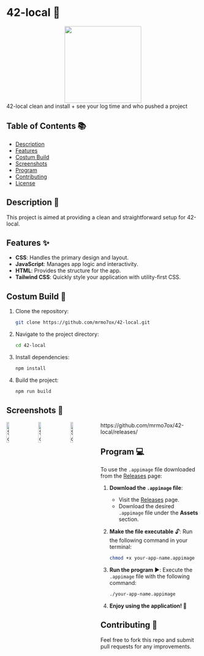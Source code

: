 # 42-local 🚀
<div align="center">
  <img style="text-align: center;" width="200" src="https://mo7ox.com/wp-content/uploads/2025/06/42-local.png">
</div>
42-local clean and install + see your log time and  who pushed a project 

## Table of Contents 📚
- [Description](#description)
- [Features](#features)
- [Costum Build](#costum-build)
- [Screenshots](#screenshots)
- [Program](#program)
- [Contributing](#contributing)
- [License](#license)

## Description 📝
This project is aimed at providing a clean and straightforward setup for 42-local.

## Features ✨
- **CSS**: Handles the primary design and layout.
- **JavaScript**: Manages app logic and interactivity.
- **HTML**: Provides the structure for the app.
- **Tailwind CSS**: Quickly style your application with utility-first CSS.

## Costum Build 🔧
1. Clone the repository:
   ```bash
   git clone https://github.com/mrmo7ox/42-local.git
   ```
2. Navigate to the project directory:
   ```bash
   cd 42-local
   ```
3. Install dependencies:
   ```bash
   npm install
   ```
4. Build the project:
   ```bash
   npm run build
   ```

## Screenshots 📸
<div style="display: flex; justify-content: center;">
   <div style="display: grid; grid-template-columns: repeat(3, 1fr); gap: 4px;">
     <img src="https://i.ibb.co/Qv90xPmd/Screenshot-from-2025-04-21-11-10-36.png" alt="Screenshot 1" style="width: 30%;">
     <img src="https://i.ibb.co/20MGHs4Q/Screenshot-from-2025-04-21-11-10-46.png" alt="Screenshot 2" style="width: 30%;">
     <img src="https://i.ibb.co/YFSY4xx6/Screenshot-from-2025-04-21-11-10-54.png" alt="Screenshot 3" style="width: 30%;">
   </div>
<div>
https://github.com/mrmo7ox/42-local/releases/

## Program 💻
To use the `.appimage` file downloaded from the [Releases](https://github.com/mrmo7ox/42-local/releases) page:

1. **Download the `.appimage` file**:
   - Visit the [Releases](https://github.com/mrmo7ox/42-local/releases) page.
   - Download the desired `.appimage` file under the **Assets** section.

2. **Make the file executable** 🔓:
   Run the following command in your terminal:
   ```bash
   chmod +x your-app-name.appimage
   ```

3. **Run the program** ▶️:
   Execute the `.appimage` file with the following command:
   ```bash
   ./your-app-name.appimage
   ```

4. **Enjoy using the application! 🎉**

## Contributing 🤝
Feel free to fork this repo and submit pull requests for any improvements.
